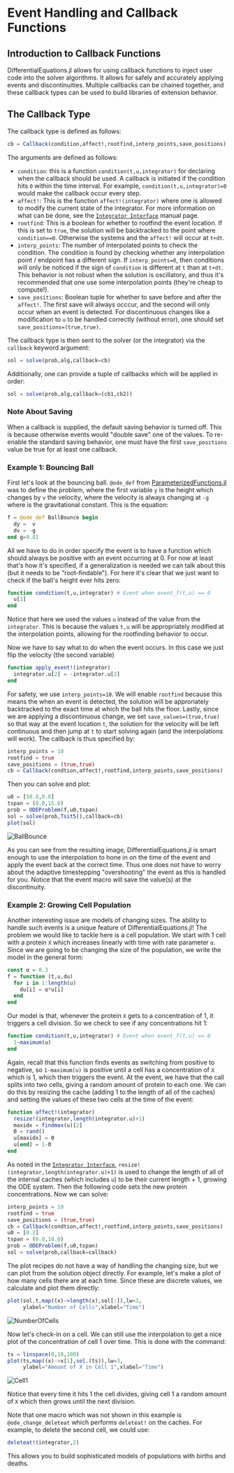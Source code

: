 # Event Handling and Callback Functions

## Introduction to Callback Functions

DifferentialEquations.jl allows for using callback functions to inject user code
into the solver algorithms. It allows for safely and accurately applying events
and discontinuities. Multiple callbacks can be chained together, and these callback
types can be used to build libraries of extension behavior.

## The Callback Type

The callback type is defined as follows:

```julia
cb = Callback(condition,affect!,rootfind,interp_points,save_positions)
```

The arguments are defined as follows:

* `condition`: this is a function `condition(t,u,integrator)` for declaring when
  the callback should be used. A callback is initiated if the condition hits
  `0` within the time interval. For example, `condition(t,u,integrator)=0` would
  make the callback occur every step.
* `affect!`: This is the function `affect!(integrator)` where one is allowed to
  modify the current state of the integrator. For more information on what can
  be done, see the [`Integrator Interface`](@ref) manual page.
* `rootfind`: This is a boolean for whether to rootfind the event location. If
  this is set to `true`, the solution will be backtracked to the point where
  `condition==0`. Otherwise the systems and the `affect!` will occur at `t+dt`.
* `interp_points`: The number of interpolated points to check the condition. The
  condition is found by checking whether any interpolation point / endpoint has
  a different sign. If `interp_points=0`, then conditions will only be noticed if
  the sign of `condition` is different at `t` than at `t+dt`. This behavior is not
  robust when the solution is oscillatory, and thus it's recommended that one use
  some interpolation points (they're cheap to compute!).
* `save_positions`: Boolean tuple for whether to save before and after the `affect!`.
  The first save will always occcur, and the second will only occur when an event
  is detected.  For discontinuous changes like a modification to `u` to be
  handled correctly (without error), one should set `save_positions=(true,true)`.

The callback type is then sent to the solver (or the integrator) via the `callback`
keyword argument:

```julia
sol = solve(prob,alg,callback=cb)
```

Additionally, one can provide a tuple of callbacks which will be applied in order:

```julia
sol = solve(prob,alg,callback=(cb1,cb2))
```

### Note About Saving

When a callback is supplied, the default saving behavior is turned off. This is
because otherwise events would "double save" one of the values. To re-enable
the standard saving behavior, one must have the first `save_positions` value
be true for at least one callback.

### Example 1: Bouncing Ball

First let's look at the bouncing ball. `@ode_def` from
[ParameterizedFunctions.jl](https://github.com/JuliaDiffEq/ParameterizedFunctions.jl)
was to define the problem, where the first variable `y` is the height which changes
by `v` the velocity, where the velocity is always changing at `-g` where is the
gravitational constant. This is the equation:

```julia
f = @ode_def BallBounce begin
  dy =  v
  dv = -g
end g=9.81
```

All we have to do in order specify the event is to have a function which
should always be positive with an event occurring at 0. For now at least
that's how it's specified, if a generalization is needed we can talk about
this (but it needs to be "root-findable"). For here it's clear that we just
want to check if the ball's height ever hits zero:

```julia
function condition(t,u,integrator) # Event when event_f(t,u) == 0
  u[1]
end
```

Notice that here we used the values `u` instead of the value from the `integrator`.
This is because the values `t,u` will be appropriately modified at the interpolation
points, allowing for the rootfinding behavior to occur.

Now we have to say what to do when the event occurs. In this case we just
flip the velocity (the second variable)

```julia
function apply_event!(integrator)
  integrator.u[2] = -integrator.u[2]
end
```

For safety, we use `interp_points=10`. We will enable `rootfind` because this means
the when an event is detected, the solution will be approriately backtracked to
the exact time at which the ball hits the floor. Lastly, since we are applying a
discontinuous change, we set `save_values=(true,true)` so that way at the event
location `t`, the solution for the velocity will be left continuous and then jump
at `t` to start solving again (and the interpolations will work). The callback
is thus specified by:

```julia
interp_points = 10
rootfind = true
save_positions = (true,true)
cb = Callback(condtion,affect!,rootfind,interp_points,save_positions)
```

Then you can solve and plot:

```julia
u0 = [50.0,0.0]
tspan = (0.0,15.0)
prob = ODEProblem(f,u0,tspan)
sol = solve(prob,Tsit5(),callback=cb)
plot(sol)
```

![BallBounce](../assets/ballbounce.png)

As you can see from the resulting image, DifferentialEquations.jl is smart enough
to use the interpolation to hone in on the time of the event and apply the event
back at the correct time. Thus one does not have to worry about the adaptive timestepping
"overshooting" the event as this is handled for you. Notice that the event macro
will save the value(s) at the discontinuity.

### Example 2: Growing Cell Population

Another interesting issue are models of changing sizes. The ability to handle
such events is a unique feature of DifferentialEquations.jl! The problem we would
like to tackle here is a cell population. We start with 1 cell with a protein `X`
which increases linearly with time with rate parameter `α`. Since we are going
to be changing the size of the population, we write the model in the general form:

```julia
const α = 0.3
f = function (t,u,du)
  for i in 1:length(u)
    du[i] = α*u[i]
  end
end
```

Our model is that, whenever the protein `X` gets to a concentration of 1, it
triggers a cell division. So we check to see if any concentrations hit 1:

```julia
function condition(t,u,integrator) # Event when event_f(t,u) == 0
  1-maximum(u)
end
```

Again, recall that this function finds events as switching from positive to negative,
so `1-maximum(u)` is positive until a cell has a concentration of `X` which is
1, which then triggers the event. At the event, we have that the call splits
into two cells, giving a random amount of protein to each one. We can do this
by resizing the cache (adding 1 to the length of all of the caches) and setting
the values of these two cells at the time of the event:

```julia
function affect!(integrator)
  resize!(integrator,length(integrator.u)+1)
  maxidx = findmax(u)[2]
  Θ = rand()
  u[maxidx] = Θ
  u[end] = 1-Θ
end
```

As noted in the [`Integrator Interface`](@ref), `resize!(integrator,length(integrator.u)+1)`
is used to change the length of all of the internal caches (which includes `u`)
to be their current length + 1, growing the ODE system. Then the following code
sets the new protein concentrations. Now we can solve:

```julia
interp_points = 10
rootfind = true
save_positions = (true,true)
cb = Callback(condtion,affect!,rootfind,interp_points,save_positions)
u0 = [0.2]
tspan = (0.0,10.0)
prob = ODEProblem(f,u0,tspan)
sol = solve(prob,callback=callback)
```

The plot recipes do not have a way of handling the changing size, but we can
plot from the solution object directly. For example, let's make a plot of how
many cells there are at each time. Since these are discrete values, we calculate
and plot them directly:

```julia
plot(sol.t,map((x)->length(x),sol[:]),lw=3,
     ylabel="Number of Cells",xlabel="Time")
```

![NumberOfCells](../assets/numcells.png)

Now let's check-in on a cell. We can still use the interpolation to get a nice
plot of the concentration of cell 1 over time. This is done with the command:

```julia
ts = linspace(0,10,100)
plot(ts,map((x)->x[1],sol.(ts)),lw=3,
     ylabel="Amount of X in Cell 1",xlabel="Time")
```

![Cell1](../assets/cell1.png)

Notice that every time it hits 1 the cell divides, giving cell 1 a random amount
of `X` which then grows until the next division.

Note that one macro which was not shown in this example is `@ode_change_deleteat`
which performs `deleteat!` on the caches. For example, to delete the second cell,
we could use:

```julia
deleteat!(integrator,2)
```

This allows you to build sophisticated models of populations with births and deaths.
